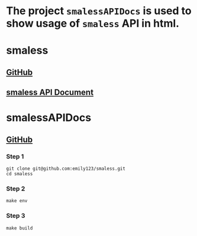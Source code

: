 # The project `smalessAPIDocs` is used to show usage of `smaless` API in html.

# smaless

## [GitHub](https://github.com/emily123/smaless)

## [smaless API Document](http://belindaliu.github.io/smalessAPIDocs)

# smalessAPIDocs

## [GitHub](https://github.com/BelindaLiu/smalessAPIDocs)

### Step 1
```
git clone git@github.com:emily123/smaless.git
cd smaless
```
### Step 2
```
make env
```

### Step 3
```
make build
```
